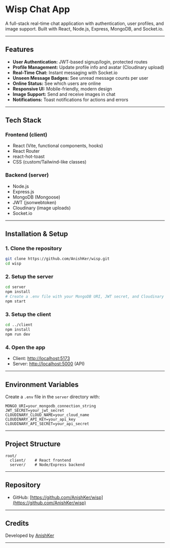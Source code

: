 # Wisp Chat App

A full-stack real-time chat application with authentication, user profiles, and image support. Built with React, Node.js, Express, MongoDB, and Socket.io.

---

## Features

- **User Authentication:** JWT-based signup/login, protected routes
- **Profile Management:** Update profile info and avatar (Cloudinary upload)
- **Real-Time Chat:** Instant messaging with Socket.io
- **Unseen Message Badges:** See unread message counts per user
- **Online Status:** See which users are online
- **Responsive UI:** Mobile-friendly, modern design
- **Image Support:** Send and receive images in chat
- **Notifications:** Toast notifications for actions and errors

---

## Tech Stack

### Frontend (client)
- React (Vite, functional components, hooks)
- React Router
- react-hot-toast
- CSS (custom/Tailwind-like classes)

### Backend (server)
- Node.js
- Express.js
- MongoDB (Mongoose)
- JWT (jsonwebtoken)
- Cloudinary (image uploads)
- Socket.io

---

## Installation & Setup

### 1. Clone the repository

```bash
git clone https://github.com/AnishKer/wisp.git
cd wisp
```

### 2. Setup the server

```bash
cd server
npm install
# Create a .env file with your MongoDB URI, JWT secret, and Cloudinary credentials
npm start
```

### 3. Setup the client

```bash
cd ../client
npm install
npm run dev
```

### 4. Open the app

- Client: [http://localhost:5173](http://localhost:5173)
- Server: [http://localhost:5000](http://localhost:5000) (API)

---

## Environment Variables

Create a `.env` file in the `server` directory with:

```
MONGO_URI=your_mongodb_connection_string
JWT_SECRET=your_jwt_secret
CLOUDINARY_CLOUD_NAME=your_cloud_name
CLOUDINARY_API_KEY=your_api_key
CLOUDINARY_API_SECRET=your_api_secret
```

---

## Project Structure

```
root/
  client/    # React frontend
  server/    # Node/Express backend
```

---

## Repository

- GitHub: [https://github.com/AnishKer/wisp](https://github.com/AnishKer/wisp)

---

## Credits

Developed by [AnishKer](https://github.com/AnishKer)

---

